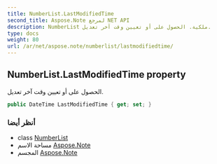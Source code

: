 ```yaml
---
title: NumberList.LastModifiedTime
second_title: Aspose.Note لمرجع NET API
description: NumberList ملكية. الحصول على أو تعيين وقت آخر تعديل.
type: docs
weight: 80
url: /ar/net/aspose.note/numberlist/lastmodifiedtime/
---
```

## NumberList.LastModifiedTime property

الحصول على أو تعيين وقت آخر تعديل.

```csharp
public DateTime LastModifiedTime { get; set; }
```

### أنظر أيضا

* class [NumberList](../)
* مساحة الاسم [Aspose.Note](../../numberlist/)
* المجسم [Aspose.Note](../../../)


